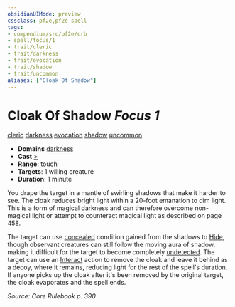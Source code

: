 ```yaml
---
obsidianUIMode: preview
cssclass: pf2e,pf2e-spell
tags:
- compendium/src/pf2e/crb
- spell/focus/1
- trait/cleric
- trait/darkness
- trait/evocation
- trait/shadow
- trait/uncommon
aliases: ["Cloak Of Shadow"]
---
```

# Cloak Of Shadow *Focus 1*   
[cleric](rules/traits/cleric.md "Cleric Class Trait")  [darkness](rules/traits/darkness.md "Darkness Effect Trait")  [evocation](rules/traits/evocation.md "Evocation School Trait")  [shadow](rules/traits/shadow.md "Shadow General Trait")  [uncommon](rules/traits/uncommon.md "Uncommon Rarity Trait")  

- **Domains** [darkness](compendium/setting/domains.md#Darkness)
- **Cast** [>](rules/core-rulebook/chapter-9-playing-the-game.md#Actions "Single Action") 
- **Range**: touch
- **Targets**: 1 willing creature
- **Duration**: 1 minute

You drape the target in a mantle of swirling shadows that make it harder to see. The cloak reduces bright light within a 20-foot emanation to dim light. This is a form of magical darkness and can therefore overcome non-magical light or attempt to counteract magical light as described on page 458.

The target can use [concealed](rules/conditions.md#Concealed) condition gained from the shadows to [Hide](rules/actions/hide.md), though observant creatures can still follow the moving aura of shadow, making it difficult for the target to become completely [undetected](rules/conditions.md#Undetected). The target can use an [Interact](rules/actions/interact.md) action to remove the cloak and leave it behind as a decoy, where it remains, reducing light for the rest of the spell's duration. If anyone picks up the cloak after it's been removed by the original target, the cloak evaporates and the spell ends.

*Source: Core Rulebook p. 390*